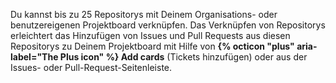 Du kannst bis zu 25 Repositorys mit Deinem Organisations- oder benutzereigenen Projektboard verknüpfen. Das Verknüpfen von Repositorys erleichtert das Hinzufügen von Issues und Pull Requests aus diesen Repositorys zu Deinem Projektboard mit Hilfe von **{% octicon "plus" aria-label="The Plus icon" %} Add cards** (Tickets hinzufügen) oder aus der Issues- oder Pull-Request-Seitenleiste.
